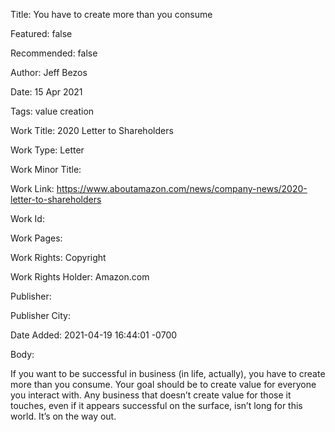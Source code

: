 Title: You have to create more than you consume

Featured: false

Recommended: false

Author: Jeff Bezos

Date: 15 Apr 2021

Tags: value creation

Work Title: 2020 Letter to Shareholders

Work Type: Letter

Work Minor Title:  

Work Link: https://www.aboutamazon.com/news/company-news/2020-letter-to-shareholders

Work Id:  

Work Pages:  

Work Rights:  Copyright

Work Rights Holder:  Amazon.com

Publisher:  

Publisher City:  

Date Added: 2021-04-19 16:44:01 -0700

Body:

If you want to be successful in business (in life, actually), you have to create more than you consume. Your goal should be to create value for everyone you interact with. Any business that doesn’t create value for those it touches, even if it appears successful on the surface, isn’t long for this world. It’s on the way out.


